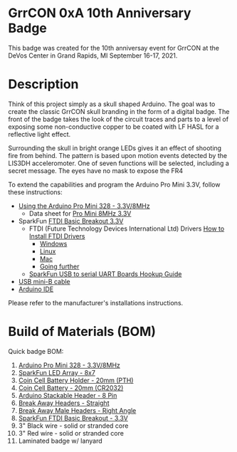 # GrrCON 0xA 10th Anniversary Badge

This badge was created for the 10th anniversay event for GrrCON at the DeVos Center in Grand Rapids, MI September 16-17, 2021.

# Description
Think of this project simply as a skull shaped Arduino. The goal was to create the classic GrrCON skull branding in the form of a digital badge. The front of the badge takes the look of the circuit traces and parts to a level of exposing some non-conductive copper to be coated with LF HASL for a reflective light effect.

Surrounding the skull in bright orange LEDs gives it an effect of shooting fire from behind. The pattern is based upon motion events detected by the LIS3DH acceleromoter. One of seven functions will be selected, including a secret message. The eyes have no mask to expose the FR4  

To extend the capabilities and program the Arduino Pro Mini 3.3V, follow these instructions:

* [Using the Arduino Pro Mini 328 - 3.3V/8MHz](https://learn.sparkfun.com/tutorials/using-the-arduino-pro-mini-33v)
  * Data sheet for [Pro Mini 8MHz 3.3V](https://cdn.sparkfun.com/datasheets/Dev/Arduino/Boards/ProMini8MHzv1.pdf)
* SparkFun [FTDI Basic Breakout 3.3V](https://www.sparkfun.com/products/9873)
  * FTDI (Future Technology Devices International Ltd) Drivers [How to Install FTDI Drivers](https://learn.sparkfun.com/tutorials/how-to-install-ftdi-drivers)
      * [Windows](https://learn.sparkfun.com/tutorials/how-to-install-ftdi-drivers/windows---in-depth)
      * [Linux](https://learn.sparkfun.com/tutorials/how-to-install-ftdi-drivers/linux)
      * [Mac](https://learn.sparkfun.com/tutorials/how-to-install-ftdi-drivers/mac)
      * [Going further](https://learn.sparkfun.com/tutorials/how-to-install-ftdi-drivers/resou)
   * [SparkFun USB to serial UART Boards Hookup Guide](https://learn.sparkfun.com/tutorials/sparkfun-usb-to-serial-uart-boards-hookup-guide)
* [USB mini-B cable](https://www.sparkfun.com/products/13243)
* [Arduino IDE](https://www.arduino.cc/en/Main/Software)

Please refer to the manufacturer's installations instructions.

# Build of Materials (BOM)

Quick badge BOM:
 1. [Arduino Pro Mini 328 - 3.3V/8MHz](https://www.sparkfun.com/products/11114)
 2. [SparkFun LED Array - 8x7](https://www.sparkfun.com/products/13795)
 3. [Coin Cell Battery Holder - 20mm (PTH)](https://www.sparkfun.com/products/783)
 4. [Coin Cell Battery - 20mm (CR2032)](https://www.sparkfun.com/products/338)
 5. [Arduino Stackable Header - 8 Pin](https://www.sparkfun.com/products/9279)
 6. [Break Away Headers - Straight](https://www.sparkfun.com/products/116)
 7. [Break Away Male Headers - Right Angle](https://www.sparkfun.com/products/553)
 8. [SparkFun FTDI Basic Breakout - 3.3V](https://www.sparkfun.com/products/9873)
 9. 3" Black wire - solid or stranded core
 10. 3" Red wire - solid or stranded core
 11. Laminated badge w/ lanyard


